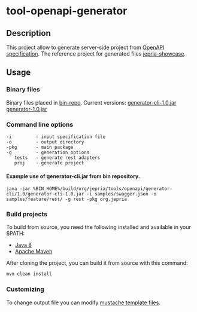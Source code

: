 # tool-openapi-generator

## Description
This project allow to generate server-side project from [OpenAPI specification](https://github.com/OAI/OpenAPI-Specification).
The reference project for generated files [jepria-showcase](https://github.com/Jepria/jepria-showcase/tree/master/module/JepRiaShowcase).

## Usage
### Binary files
Binary files placed in [bin-repo](https://github.com/Jepria/bin-repo).
Current versions: 
  [generator-cli-1.0.jar](https://github.com/Jepria/bin-repo/blob/master/build/org/jepria/tools/openapi/generator-cli/1.0/generator-cli-1.0.jar)
  [generator-1.0.jar](https://github.com/Jepria/bin-repo/blob/master/build/org/jepria/tools/openapi/generator/1.0/generator-1.0.jar)
### Command line options
```
-i         - input specification file
-o         - output directory
-pkg       - main package
-g         - generation options
   tests   - generate rest adapters 
   proj    - generate project
```

#### Example use of generator-cli.jar from bin repository.
```
java -jar %BIN_HOME%/build/org/jepria/tools/openapi/generator-cli/1.0/generator-cli-1.0.jar -i samples/swagger.json -o samples/feature/rest/ -g rest -pkg org.jepria
```
### Build projects
To build from source, you need the following installed and available in your $PATH:
* [Java 8](https://www.oracle.com/technetwork/java/index.html)
* [Apache Maven ](https://maven.apache.org/)

After cloning the project, you can build it from source with this command:
```sh
mvn clean install
```
### Customizing
To change output file you can modify [mustache template files](https://github.com/Jepria/tool-openapi-generator/tree/master/modules/tool-openapi-generator/src/main/resources/mustache-templates).

